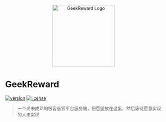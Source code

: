 <p align="center">
  <img src="./assets/geekreward-logo.png" alt="GeekReward Logo" width="200" />
</p>

# GeekReward

[![version](https://img.shields.io/badge/version-v0.1.0-blue.svg)](https://github.com/iammm0/geekreward-server/releases/tag/v0.1.0)
[![license](https://img.shields.io/badge/license-MIT-green.svg)](LICENSE)

> 一个尚未成熟的极客悬赏平台服务端，把愿望放在这里，然后等待愿意实现的人来实现